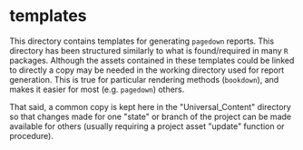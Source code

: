templates
=========

This directory contains templates for generating `pagedown` reports. This directory
has been structured similarly to what is found/required in many `R` packages.
Although the assets contained in these templates could be linked to directly a
copy may be needed in the working directory used for report generation. This is
true for particular rendering methods (`bookdown`), and makes it easier for most
(e.g. `pagedown`) others.

That said, a common copy is kept here in the "Universal_Content" directory so that
changes made for one "state" or branch of the project can be made available for
others (usually requiring a project asset "update" function or procedure).
